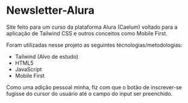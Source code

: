 # Newsletter-Alura
Site feito para um curso da plataforma Alura (Caelum) voltado para a aplicação de Tailwind CSS e outros conceitos como Mobile First.

Foram utilizadas nesse projeto as seguintes técnologias/metodologias:
- Tailwind (Alvo de estudo)
- HTML5
- JavaScript
- Mobile First

Como uma adição pessoal minha, fiz com que o botão de inscrever-se fugisse do cursor do usuário até o campo do input ser preenchido.
